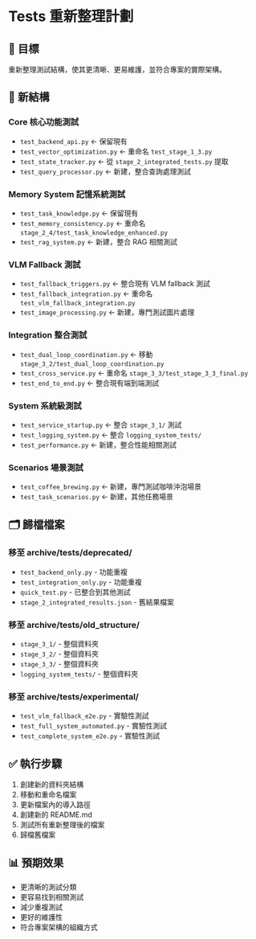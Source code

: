 # Tests 重新整理計劃

## 🎯 目標
重新整理測試結構，使其更清晰、更易維護，並符合專案的實際架構。

## 📁 新結構

### Core 核心功能測試
- `test_backend_api.py` ← 保留現有
- `test_vector_optimization.py` ← 重命名 `test_stage_1_3.py`
- `test_state_tracker.py` ← 從 `stage_2_integrated_tests.py` 提取
- `test_query_processor.py` ← 新建，整合查詢處理測試

### Memory System 記憶系統測試
- `test_task_knowledge.py` ← 保留現有
- `test_memory_consistency.py` ← 重命名 `stage_2_4/test_task_knowledge_enhanced.py`
- `test_rag_system.py` ← 新建，整合 RAG 相關測試

### VLM Fallback 測試
- `test_fallback_triggers.py` ← 整合現有 VLM fallback 測試
- `test_fallback_integration.py` ← 重命名 `test_vlm_fallback_integration.py`
- `test_image_processing.py` ← 新建，專門測試圖片處理

### Integration 整合測試
- `test_dual_loop_coordination.py` ← 移動 `stage_3_2/test_dual_loop_coordination.py`
- `test_cross_service.py` ← 重命名 `stage_3_3/test_stage_3_3_final.py`
- `test_end_to_end.py` ← 整合現有端到端測試

### System 系統級測試
- `test_service_startup.py` ← 整合 `stage_3_1/` 測試
- `test_logging_system.py` ← 整合 `logging_system_tests/`
- `test_performance.py` ← 新建，整合性能相關測試

### Scenarios 場景測試
- `test_coffee_brewing.py` ← 新建，專門測試咖啡沖泡場景
- `test_task_scenarios.py` ← 新建，其他任務場景

## 🗂️ 歸檔檔案

### 移至 archive/tests/deprecated/
- `test_backend_only.py` - 功能重複
- `test_integration_only.py` - 功能重複
- `quick_test.py` - 已整合到其他測試
- `stage_2_integrated_results.json` - 舊結果檔案

### 移至 archive/tests/old_structure/
- `stage_3_1/` - 整個資料夾
- `stage_3_2/` - 整個資料夾  
- `stage_3_3/` - 整個資料夾
- `logging_system_tests/` - 整個資料夾

### 移至 archive/tests/experimental/
- `test_vlm_fallback_e2e.py` - 實驗性測試
- `test_full_system_automated.py` - 實驗性測試
- `test_complete_system_e2e.py` - 實驗性測試

## ✅ 執行步驟

1. 創建新的資料夾結構
2. 移動和重命名檔案
3. 更新檔案內的導入路徑
4. 創建新的 README.md
5. 測試所有重新整理後的檔案
6. 歸檔舊檔案

## 📊 預期效果

- 更清晰的測試分類
- 更容易找到相關測試
- 減少重複測試
- 更好的維護性
- 符合專案架構的組織方式